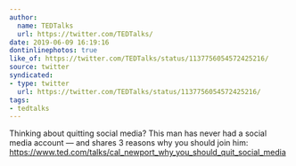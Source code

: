 ```yaml
---
author:
  name: TEDTalks
  url: https://twitter.com/TEDTalks/
date: 2019-06-09 16:19:16
dontinlinephotos: true
like_of: https://twitter.com/TEDTalks/status/1137756054572425216/
source: twitter
syndicated:
- type: twitter
  url: https://twitter.com/TEDTalks/status/1137756054572425216/
tags:
- tedtalks
---
```


Thinking about quitting social media? This man has never had a social media account — and shares 3 reasons why you should join him: https://www.ted.com/talks/cal_newport_why_you_should_quit_social_media